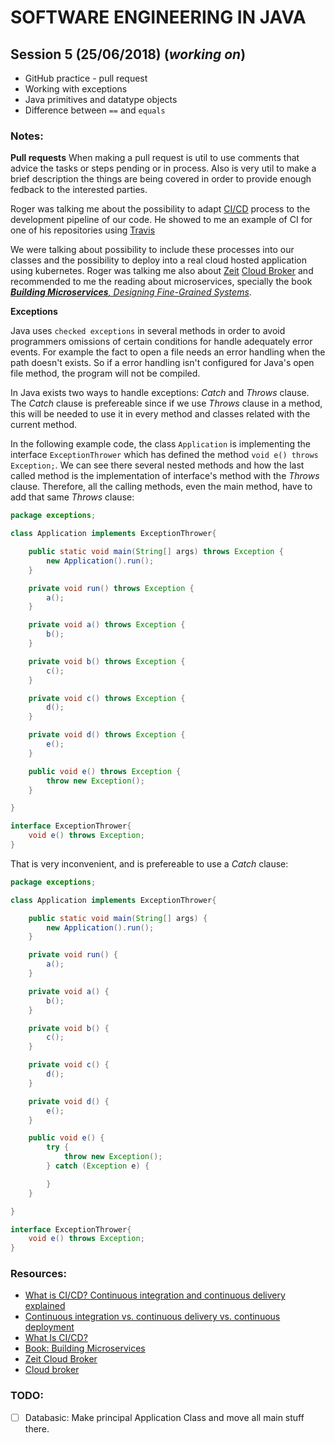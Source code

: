 # SOFTWARE ENGINEERING IN JAVA

## Session 5 (25/06/2018) (*working on*)

- GitHub practice - pull request
- Working with exceptions
- Java primitives and datatype objects
- Difference between `==` and `equals`

### Notes:

**Pull requests**
When making a pull request is util to use comments that advice the tasks or steps pending or in process. Also is very util to make a brief description the things are being covered in order to provide enough fedback to the interested parties.

Roger was talking me about the possibility to adapt [CI/CD][1] process to the development pipeline of our code. He showed to me an example of CI for one of his repositories using [Travis](https://travis-ci.org/kinbiko/bugsnag-maven-plugin)

We were talking about possibility to include these processes into our classes and the possibility to deploy into a real cloud hosted application using kubernetes. Roger was talking me also about [Zeit][4] [Cloud Broker][5] and recommended to me the reading about microservices, specially the book [***Building Microservices**, Designing Fine-Grained Systems*][6].

**Exceptions**

Java uses `checked exceptions` in several methods in order to avoid programmers omissions of certain conditions for handle adequately error events. For example the fact to open a file needs an error handling when the path doesn't exists. So if a error handling isn't configured for Java's open file method, the program will not be compiled.

In Java exists two ways to handle exceptions: *Catch* and *Throws* clause. The *Catch* clause is prefereable since if we use *Throws* clause in a method, this will be needed to use it in every method and classes related with the current method.

In the following example code, the class `Application` is implementing the interface `ExceptionThrower` which has defined the method `void e() throws Exception;`. We can see there several nested methods and how the last called method is the implementation of interface's method with the *Throws* clause. Therefore, all the calling methods, even the main method, have to add that same *Throws* clause:

```java
package exceptions;

class Application implements ExceptionThrower{

    public static void main(String[] args) throws Exception {
        new Application().run();
    }

    private void run() throws Exception {
        a();
    }

    private void a() throws Exception {
        b();
    }

    private void b() throws Exception { 
        c(); 
    }

    private void c() throws Exception {
        d();
    }

    private void d() throws Exception {
        e();
    }

    public void e() throws Exception {
        throw new Exception();
    }

}

interface ExceptionThrower{
    void e() throws Exception;
}
```

That is very inconvenient, and is prefereable to use a *Catch* clause:

```java
package exceptions;

class Application implements ExceptionThrower{

    public static void main(String[] args) {
        new Application().run();
    }

    private void run() {
        a();
    }

    private void a() {
        b();
    }

    private void b() { 
        c(); 
    }

    private void c() {
        d();
    }

    private void d() {
        e();
    }

    public void e() {
        try {
            throw new Exception();
        } catch (Exception e) {

        }
    }

}

interface ExceptionThrower{
    void e() throws Exception;
}
```

### Resources:

- [What is CI/CD? Continuous integration and continuous delivery explained][1]
- [Continuous integration vs. continuous delivery vs. continuous deployment][2]
- [What Is CI/CD?][3]
- [Book: Building Microservices][6]
- [Zeit Cloud Broker][4]
- [Cloud broker][5]


[1]: https://www.infoworld.com/article/3271126/application-development/what-is-cicd-continuous-integration-and-continuous-delivery-explained.html
[2]: https://www.atlassian.com/continuous-delivery/ci-vs-ci-vs-cd
[3]: https://dzone.com/articles/what-is-cicd
[4]: https://zeit.co/
[5]: https://en.wikipedia.org/wiki/Cloud_broker
[6]: http://shop.oreilly.com/product/0636920033158.do

### TODO:

- [ ] Databasic: Make principal Application Class and move all main stuff there.